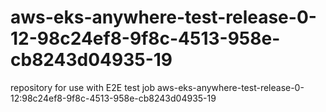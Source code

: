 # aws-eks-anywhere-test-release-0-12-98c24ef8-9f8c-4513-958e-cb8243d04935-19
repository for use with E2E test job aws-eks-anywhere-test-release-0-12:98c24ef8-9f8c-4513-958e-cb8243d04935-19
